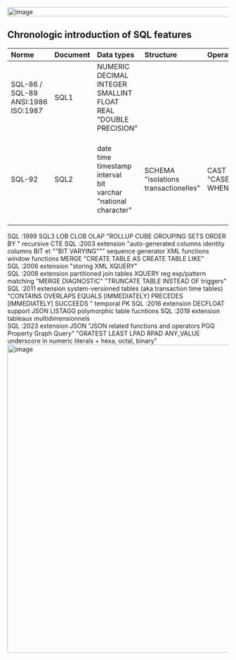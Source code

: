 <img width="32766" height="21" alt="image" src="https://github.com/user-attachments/assets/eeacb27d-dbbb-4642-a799-c7ca40ca0d51" />

## Chronologic introduction of SQL features

|Norme |Document|Data types|Structure|Operators|Selection|DML|DDL|
|:---|:---|:---|:---|:---|:---|:---|:---|
|SQL-86 / SQL-89<br>ANSI:1986<br>ISO:1987|	SQL1	|NUMERIC<br> DECIMAL<br> INTEGER<br> SMALLINT<br> FLOAT<br> REAL<br> "DOUBLE PRECISION"|||SELECT<br>FROM<br>WHERE<br>"GROUP BY"<br>HAVING<br>"ORDER BY"	|INSERT<br>UPDATE<br>DELETE	|CREATE TABLE<br>CREATE VIEW|
|SQL-92|	SQL2|	date<br> time <br>timestamp<br> interval<br> bit<br> varchar<br> "national character"|	SCHEMA<br>"isolations transactionelles"|CAST<br>"CASE WHEN"|	"\[ INNER<br> \|LEFT<br> \|RIGHT<br> \|FULL<br> \|NATURAL<br> \|CROSS ] <br>&nbsp; JOIN"<br>UNION<br>INTERSECT<br>EXCEPT	||ALTER TABLE<br>DROP TABLE<br>ALTER VIEW|

SQL :1999	SQL3	LOB CLOB	OLAP		"ROLLUP
CUBE
GROUPING SETS
ORDER BY <expr>"		recursive CTE
SQL :2003	extension	"auto-generated columns
identity columns
BIT et ""BIT VARYING"""	sequence generator	XML functions	window functions	MERGE	"CREATE TABLE AS 
CREATE TABLE LIKE"
SQL :2006	extension			"storing XML
XQUERY"			
SQL :2008	extension		partitioned join tables	XQUERY reg exp/pattern matching		"MERGE
DIAGNOSTIC"	"TRUNCATE TABLE
INSTEAD OF triggers"
SQL :2011	extension		system-versioned tables (aka transaction time tables)	"CONTAINS OVERLAPS EQUALS 
[IMMEDIATELY] PRECEDES
[IMMEDIATELY]  SUCCEEDS "			temporal PK
SQL :2016	extension	DECFLOAT	support JSON	LISTAGG			polymorphic table fucntions
SQL :2019	extension		tableaux multidimensionnels				
SQL :2023	extension	JSON	"JSON related functions and operators
PGQ Property Graph Query"	"GRATEST LEAST
LPAD RPAD
ANY_VALUE
underscore in numeric literals + hexa, octal, binary"			
<img width="1204" height="701" alt="image" src="https://github.com/user-attachments/assets/82eaf165-0029-4706-a1b7-65581cceede1" />
